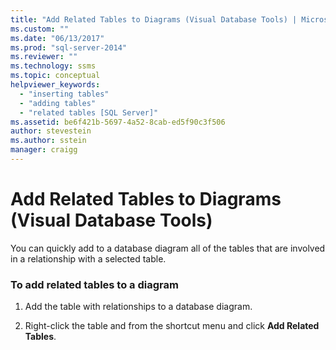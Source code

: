 ```yaml
---
title: "Add Related Tables to Diagrams (Visual Database Tools) | Microsoft Docs"
ms.custom: ""
ms.date: "06/13/2017"
ms.prod: "sql-server-2014"
ms.reviewer: ""
ms.technology: ssms
ms.topic: conceptual
helpviewer_keywords: 
  - "inserting tables"
  - "adding tables"
  - "related tables [SQL Server]"
ms.assetid: be6f421b-5697-4a52-8cab-ed5f90c3f506
author: stevestein
ms.author: sstein
manager: craigg
---
```

# Add Related Tables to Diagrams (Visual Database Tools)
  You can quickly add to a database diagram all of the tables that are involved in a relationship with a selected table.  
  
### To add related tables to a diagram  
  
1.  Add the table with relationships to a database diagram.  
  
2.  Right-click the table and from the shortcut menu and click **Add Related Tables**.  
  
  
